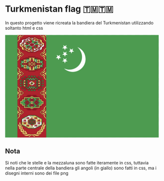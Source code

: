 <h1>Turkmenistan flag 🇹🇲🇹🇲</h1>
<p>In questo progetto viene ricreata la bandiera del Turkmenistan utilizzando soltanto html e css</p>

<img src="flag.png">

<h2>Nota</h2>
Si noti che le stelle e la mezzaluna sono fatte iteramente in css, tuttavia nella parte centrale della bandiera gli angoli (in giallo) sono fatti in css, ma i disegni interni sono dei file png
